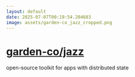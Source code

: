 ```yaml
---
layout: default
date: 2025-07-07T00:19:54.204683
image: assets/garden-co_jazz_cropped.png
---
```


# [garden-co/jazz](https://github.com/garden-co/jazz)

open-source toolkit for apps with distributed state
